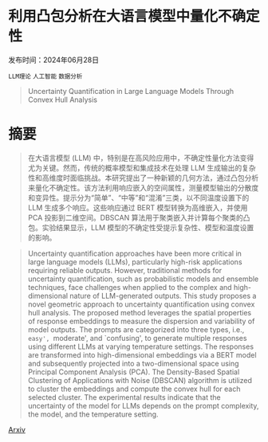 # 利用凸包分析在大语言模型中量化不确定性

发布时间：2024年06月28日

`LLM理论` `人工智能` `数据分析`

> Uncertainty Quantification in Large Language Models Through Convex Hull Analysis

# 摘要

> 在大语言模型 (LLM) 中，特别是在高风险应用中，不确定性量化方法变得尤为关键。然而，传统的概率模型和集成技术在处理 LLM 生成输出的复杂性和高维度时面临挑战。本研究提出了一种新颖的几何方法，通过凸包分析来量化不确定性。该方法利用响应嵌入的空间属性，测量模型输出的分散度和变异性。提示分为“简单”、“中等”和“混淆”三类，以不同温度设置下的 LLM 生成多个响应。这些响应通过 BERT 模型转换为高维嵌入，并使用 PCA 投影到二维空间。DBSCAN 算法用于聚类嵌入并计算每个聚类的凸包。实验结果显示，LLM 模型的不确定性受提示复杂性、模型和温度设置的影响。

> Uncertainty quantification approaches have been more critical in large language models (LLMs), particularly high-risk applications requiring reliable outputs. However, traditional methods for uncertainty quantification, such as probabilistic models and ensemble techniques, face challenges when applied to the complex and high-dimensional nature of LLM-generated outputs. This study proposes a novel geometric approach to uncertainty quantification using convex hull analysis. The proposed method leverages the spatial properties of response embeddings to measure the dispersion and variability of model outputs. The prompts are categorized into three types, i.e., `easy', `moderate', and `confusing', to generate multiple responses using different LLMs at varying temperature settings. The responses are transformed into high-dimensional embeddings via a BERT model and subsequently projected into a two-dimensional space using Principal Component Analysis (PCA). The Density-Based Spatial Clustering of Applications with Noise (DBSCAN) algorithm is utilized to cluster the embeddings and compute the convex hull for each selected cluster. The experimental results indicate that the uncertainty of the model for LLMs depends on the prompt complexity, the model, and the temperature setting.

[Arxiv](https://arxiv.org/abs/2406.19712)